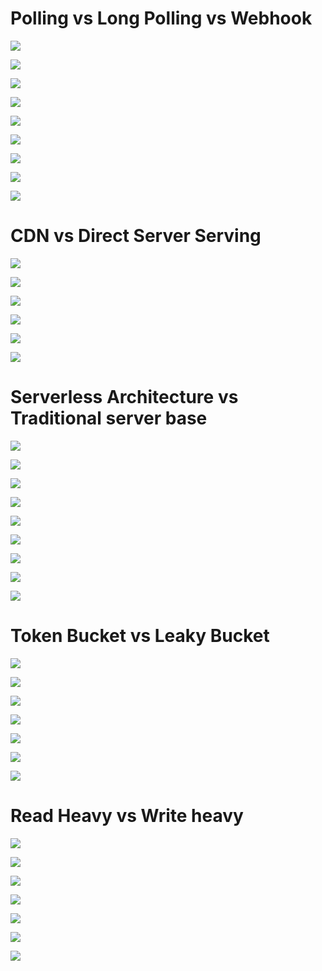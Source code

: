# Polling vs Long Polling vs Webhook

![](./images1/2025-03-01_09-09.png)

![](./images1/2025-03-01_09-12.png)

![](./images1/2025-03-01_09-13.png)

![](./images1/2025-03-01_09-14.png)

![](./images1/2025-03-01_09-15.png)

![](./images1/2025-03-01_09-17.png)

![](./images1/2025-03-01_09-26.png)

![](./images1/2025-03-01_09-27.png)

![](./images1/2025-03-01_09-29.png)

# CDN vs Direct Server Serving

![](./images1/2025-03-01_09-40.png)

![](./images1/2025-03-01_09-44.png)

![](./images1/2025-03-01_09-49.png)

![](./images1/2025-03-01_09-50.png)

![](./images1/2025-03-01_09-54.png)

![](./images1/2025-03-01_09-57.png)

# Serverless Architecture vs Traditional server base

![](./images1/2025-03-01_09-59.png)

![](./images1/2025-03-01_10-01.png)

![](./images1/2025-03-01_10-03.png)

![](./images1/2025-03-01_10-06.png)

![](./images1/2025-03-01_10-08.png)

![](./images1/2025-03-01_10-17.png)

![](./images1/2025-03-01_10-19.png)

![](./images1/2025-03-01_10-21.png)

![](./images1/2025-03-01_10-22.png)

# Token Bucket vs Leaky Bucket

![](./images1/2025-03-01_10-23.png)

![](./images1/2025-03-01_10-26.png)

![](./images1/2025-03-01_10-28.png)

![](./images1/2025-03-01_10-32.png)

![](./images1/2025-03-01_10-33.png)

![](./images1/2025-03-01_10-34.png)

![](./images1/2025-03-01_10-35.png)

# Read Heavy vs Write heavy

![](./images1/2025-03-01_10-39.png)

![](./images1/2025-03-01_10-41.png)

![](./images1/2025-03-01_10-45.png)

![](./images1/2025-03-01_10-48.png)

![](./images1/2025-03-01_10-49.png)

![](./images1/2025-03-01_10-58.png)

![](./images1/2025-03-01_11-01.png)
